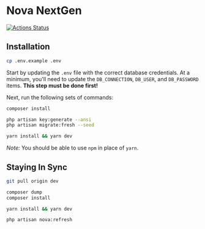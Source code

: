 # Nova NextGen

[![Actions Status](https://github.com/anodyne/nova3/workflows/CI/badge.svg)](https://github.com/anodyne/nova3/actions)

## Installation

```bash
cp .env.example .env
```

Start by updating the `.env` file with the correct database credentials. At a minimum, you'll need to update the `DB_CONNECTION`, `DB_USER`, and `DB_PASSWORD` items. **This step must be done first!**

Next, run the following sets of commands:

```bash
composer install

php artisan key:generate --ansi
php artisan migrate:fresh --seed

yarn install && yarn dev
```

*Note:* You should be able to use `npm` in place of `yarn`.

## Staying In Sync

```bash
git pull origin dev

composer dump
composer install

yarn install && yarn dev

php artisan nova:refresh
```
